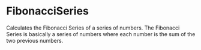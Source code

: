 # FibonacciSeries
Calculates the Fibonacci Series of a series of numbers. The Fibonacci Series is basically a series of numbers where each number is the sum of the two previous numbers.
